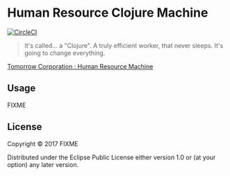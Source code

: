 # Human Resource Clojure Machine
[![CircleCI](https://circleci.com/gh/liquidz/hrcm.svg?style=svg)](https://circleci.com/gh/liquidz/hrcm)

> It's called... a "Clojure".
> A truly efficient worker, that never sleeps.
> It's going to change everything.

[Tomorrow Corporation : Human Resource Machine](https://tomorrowcorporation.com/humanresourcemachine)

## Usage

FIXME

## License

Copyright © 2017 FIXME

Distributed under the Eclipse Public License either version 1.0 or (at
your option) any later version.
